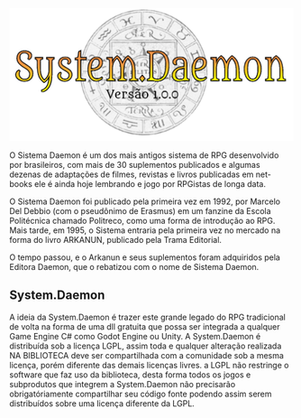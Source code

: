 ![## Sistema Daemon](/sistema-daemon.png)

O Sistema Daemon é um dos mais antigos sistema de RPG desenvolvido por brasileiros, com mais de 30 suplementos publicados e algumas dezenas de adaptações de filmes, revistas e livros publicadas em net-books ele é ainda hoje lembrando e jogo por RPGistas de longa data.

O Sistema Daemon foi publicado pela primeira vez em 1992, por Marcelo Del Debbio (com o pseudônimo de Erasmus) em um fanzine da Escola Politécnica chamado Politreco, como uma forma de introdução ao RPG. Mais tarde, em 1995, o Sistema entraria pela primeira vez no mercado na forma do livro ARKANUN, publicado pela Trama Editorial.

O tempo passou, e o Arkanun e seus suplementos foram adquiridos pela Editora Daemon, que o rebatizou com o nome de Sistema Daemon. 

## System.Daemon

A ideia da System.Daemon é trazer este grande legado do RPG tradicional de volta na forma de uma dll gratuita que possa ser integrada a qualquer Game Engine C# como Godot Engine ou Unity. A System.Daemon é distribuída sob a licença LGPL, assim toda e qualquer alteração realizada NA BIBLIOTECA deve ser compartilhada com a comunidade sob a mesma licença, porém diferente das demais licenças livres. a LGPL não restringe o software que faz uso da biblioteca, desta forma todos os jogos e subprodutos que integrem a System.Daemon não precisarão obrigatóriamente compartilhar seu código fonte podendo assim serem distribuídos sobre uma licença diferente da LGPL.
